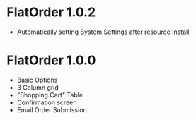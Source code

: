 # FlatOrder 1.0.2
- Automatically setting System Settings after resource Install

# FlatOrder 1.0.0
- Basic Options
- 3 Column grid
- "Shopping Cart" Table
- Confirmation screen
- Email Order Submission
